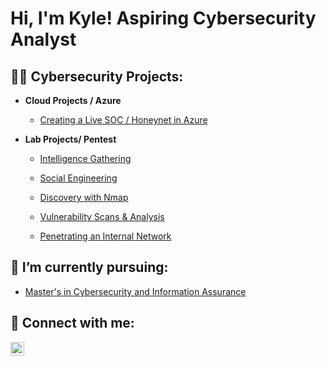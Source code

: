 <h1>Hi, I'm Kyle! Aspiring Cybersecurity Analyst</h1>

<h2>👨‍💻 Cybersecurity Projects:</h2>

- <b>Cloud Projects / Azure</b>
  - [Creating a Live SOC / Honeynet in Azure](https://github.com/kvweldon/AZURE-SOC)

- <b>Lab Projects/ Pentest</b>
  - [Intelligence Gathering](https://github.com/kvweldon/Intelligence-Gathering)
 
  - [Social Engineering](https://github.com/kvweldon/Social-Engineering)
 
  - [Discovery with Nmap](https://github.com/kvweldon/Discovering-Information-using-Nmap)
 
  - [Vulnerability Scans & Analysis](https://github.com/kvweldon/Vulnerability-Scans-and-Analysis)
 
  - [Penetrating an Internal Network](https://github.com/kvweldon/Penetrating-an-Internal-Network)


 
<h2> 🔭 I’m currently pursuing:</h2> 
 

  - [Master's in Cybersecurity and Information Assurance](https://www.wgu.edu/online-it-degrees/cybersecurity-information-assurance-masters-program.html)



  
  

<h2> 🤳 Connect with me:</h2>

[<img align="left" alt="JoshMadakor | LinkedIn" width="22px" src="https://cdn.jsdelivr.net/npm/simple-icons@v3/icons/linkedin.svg" />][linkedin]

[linkedin]: https://linkedin.com/in/kyle-weldon89

<!--
**joshmadakor1/joshmadakor1** is a ✨ _special_ ✨ repository because its `README.md` (this file) appears on your GitHub profile.

Here are some ideas to get you started:

- 🔭 I’m currently working on ...
- 🌱 I’m currently learning ...
- 👯 I’m looking to collaborate on ...
- 🤔 I’m looking for help with ...
- 💬 Ask me about ...
- 📫 How to reach me: ...
- 😄 Pronouns: ...
- ⚡ Fun fact: ...
-->
